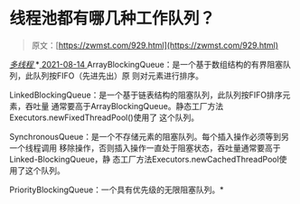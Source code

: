 <!--yml
category: 未分类
date: 0001-01-01 00:00:00
--->

# 线程池都有哪几种工作队列？

> 原文：[https://zwmst.com/929.html](https://zwmst.com/929.html)

   [ *多线程* ](https://zwmst.com/%e5%a4%9a%e7%ba%bf%e7%a8%8b)*[ <time datetime="2021-08-14T09:35:51+08:00"> 2021-08-14 </time> ](https://zwmst.com/929.html)  ArrayBlockingQueue：是一个基于数组结构的有界阻塞队列，此队列按FIFO（先进先出）原 则对元素进行排序。

LinkedBlockingQueue：是一个基于链表结构的阻塞队列，此队列按FIFO排序元素，吞吐量 通常要高于ArrayBlockingQueue。静态工厂方法Executors.newFixedThreadPool()使用了 这个队列。

SynchronousQueue：是一个不存储元素的阻塞队列。每个插入操作必须等到另一个线程调用 移除操作，否则插入操作一直处于阻塞状态，吞吐量通常要高于Linked-BlockingQueue，静 态工厂方法Executors.newCachedThreadPool使用了这个队列。

PriorityBlockingQueue：一个具有优先级的无限阻塞队列。*
